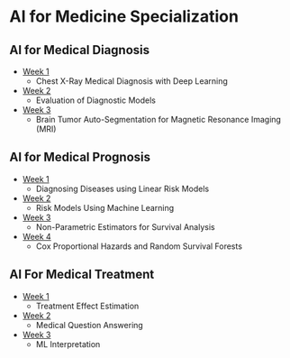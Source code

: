 # AI for Medicine Specialization

## AI for Medical Diagnosis
  - [Week 1](https://github.com/anmspro/AI-for-Medicine-Specialization/tree/master/AI%20for%20Medical%20Diagnosis/Week%201)
    - Chest X-Ray Medical Diagnosis with Deep Learning
  - [Week 2](https://github.com/anmspro/AI-for-Medicine-Specialization/tree/master/AI%20for%20Medical%20Diagnosis/Week%202)
    - Evaluation of Diagnostic Models
  - [Week 3](https://github.com/anmspro/AI-for-Medicine-Specialization/tree/master/AI%20for%20Medical%20Diagnosis/Week%203)
    - Brain Tumor Auto-Segmentation for Magnetic Resonance Imaging (MRI)
## AI for Medical Prognosis
  - [Week 1](https://github.com/anmspro/AI-for-Medicine-Specialization/tree/master/AI%20for%20Medical%20Prognosis/Week%201)
    - Diagnosing Diseases using Linear Risk Models
  - [Week 2](https://github.com/anmspro/AI-for-Medicine-Specialization/tree/master/AI%20for%20Medical%20Prognosis/Week%202)
    - Risk Models Using Machine Learning
  - [Week 3](https://github.com/anmspro/AI-for-Medicine-Specialization/tree/master/AI%20for%20Medical%20Prognosis/Week%203)
    - Non-Parametric Estimators for Survival Analysis
  - [Week 4](https://github.com/anmspro/AI-for-Medicine-Specialization/tree/master/AI%20for%20Medical%20Prognosis/Week%204)
    - Cox Proportional Hazards and Random Survival Forests
## AI For Medical Treatment
  - [Week 1](https://github.com/anmspro/AI-for-Medicine-Specialization/tree/master/AI%20for%20Medical%20Treatment/Week%201)
    - Treatment Effect Estimation
  - [Week 2](https://github.com/anmspro/AI-for-Medicine-Specialization/tree/master/AI%20for%20Medical%20Treatment/Week%202)
    - Medical Question Answering
  - [Week 3](https://github.com/anmspro/AI-for-Medicine-Specialization/tree/master/AI%20for%20Medical%20Treatment/Week%203)
    - ML Interpretation
